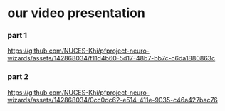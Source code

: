 # our video presentation

### part 1


https://github.com/NUCES-Khi/pfproject-neuro-wizards/assets/142868034/f11d4b60-5d17-48b7-bb7c-c6da1880863c

### part 2


https://github.com/NUCES-Khi/pfproject-neuro-wizards/assets/142868034/0cc0dc62-e514-411e-9035-c46a427bac76



